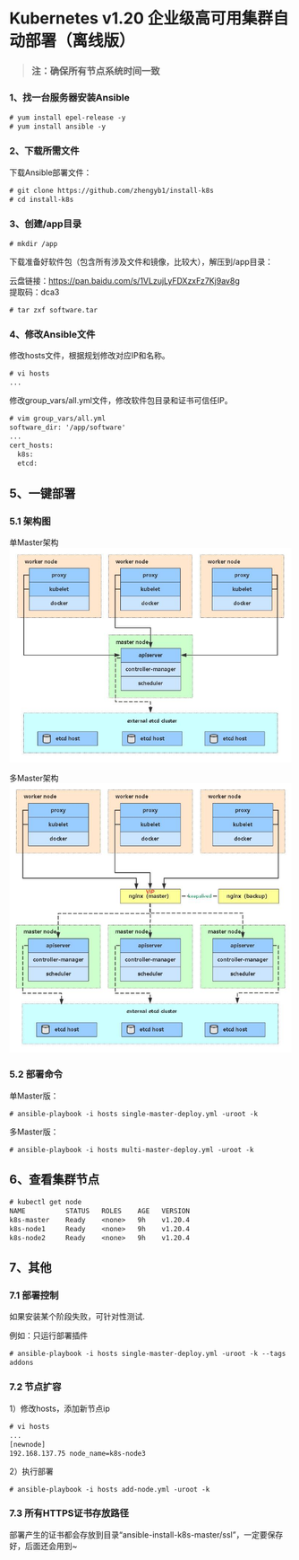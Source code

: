# Kubernetes v1.20 企业级高可用集群自动部署（离线版）
>### 注：确保所有节点系统时间一致

### 1、找一台服务器安装Ansible
```
# yum install epel-release -y
# yum install ansible -y
```
### 2、下载所需文件

下载Ansible部署文件：

```
# git clone https://github.com/zhengyb1/install-k8s
# cd install-k8s
```
### 3、创建/app目录  

```
# mkdir /app  
```

下载准备好软件包（包含所有涉及文件和镜像，比较大），解压到/app目录：

云盘链接：https://pan.baidu.com/s/1VLzujLyFDXzxFz7Kj9av8g  
提取码：dca3  
```
# tar zxf software.tar  
```
### 4、修改Ansible文件  

修改hosts文件，根据规划修改对应IP和名称。

```
# vi hosts
...
```
修改group_vars/all.yml文件，修改软件包目录和证书可信任IP。

```
# vim group_vars/all.yml
software_dir: '/app/software'
...
cert_hosts:
  k8s:
  etcd:
```
## 5、一键部署
### 5.1 架构图
单Master架构
![avatar](https://github.com/zhengyb1/install-k8s/blob/master/single-master.jpg)

多Master架构
![avatar](https://github.com/zhengyb1/install-k8s/blob/master/multi-master.jpg)
### 5.2 部署命令
单Master版：
```
# ansible-playbook -i hosts single-master-deploy.yml -uroot -k
```
多Master版：
```
# ansible-playbook -i hosts multi-master-deploy.yml -uroot -k
```

## 6、查看集群节点
```
# kubectl get node
NAME          STATUS   ROLES    AGE   VERSION
k8s-master    Ready    <none>   9h    v1.20.4
k8s-node1     Ready    <none>   9h    v1.20.4
k8s-node2     Ready    <none>   9h    v1.20.4
```

## 7、其他
### 7.1 部署控制
如果安装某个阶段失败，可针对性测试.

例如：只运行部署插件
```
# ansible-playbook -i hosts single-master-deploy.yml -uroot -k --tags addons
```

### 7.2 节点扩容
1）修改hosts，添加新节点ip
```
# vi hosts
...
[newnode]
192.168.137.75 node_name=k8s-node3
```
2）执行部署
```
# ansible-playbook -i hosts add-node.yml -uroot -k
```
### 7.3 所有HTTPS证书存放路径
部署产生的证书都会存放到目录“ansible-install-k8s-master/ssl”，一定要保存好，后面还会用到~

<br/>
<br/>

